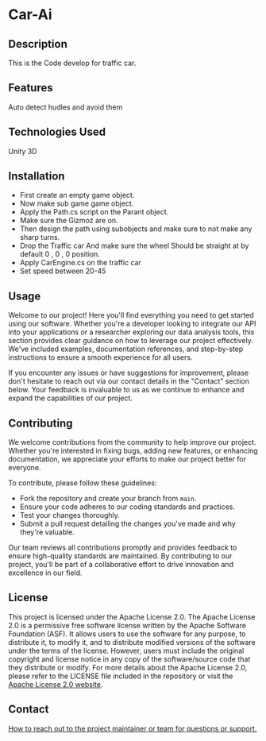 # Car-Ai

## Description
This is the Code develop for traffic car.

## Features
Auto detect hudles and avoid them 

## Technologies Used
Unity 3D

## Installation
- First create an empty game object.
- Now make sub game game object.
- Apply the Path.cs script on the Parant object.
- Make sure the Gizmoz are on.
- Then design the path using subobjects and make sure to not make any sharp turns.
- Drop the Traffic car And make sure the wheel Should be straight at by default 0 , 0 , 0 position.
- Apply CarEngine.cs on the traffic car
- Set speed between 20-45

## Usage

Welcome to our project! Here you'll find everything you need to get started using our software. Whether you're a developer looking to integrate our API into your applications or a researcher exploring our data analysis tools, this section provides clear guidance on how to leverage our project effectively. We've included examples, documentation references, and step-by-step instructions to ensure a smooth experience for all users.

If you encounter any issues or have suggestions for improvement, please don't hesitate to reach out via our contact details in the "Contact" section below. Your feedback is invaluable to us as we continue to enhance and expand the capabilities of our project.

## Contributing

We welcome contributions from the community to help improve our project. Whether you're interested in fixing bugs, adding new features, or enhancing documentation, we appreciate your efforts to make our project better for everyone.

To contribute, please follow these guidelines:
- Fork the repository and create your branch from `main`.
- Ensure your code adheres to our coding standards and practices.
- Test your changes thoroughly.
- Submit a pull request detailing the changes you've made and why they're valuable.

Our team reviews all contributions promptly and provides feedback to ensure high-quality standards are maintained. By contributing to our project, you'll be part of a collaborative effort to drive innovation and excellence in our field.

## License

This project is licensed under the Apache License 2.0. The Apache License 2.0 is a permissive free software license written by the Apache Software Foundation (ASF). It allows users to use the software for any purpose, to distribute it, to modify it, and to distribute modified versions of the software under the terms of the license. However, users must include the original copyright and license notice in any copy of the software/source code that they distribute or modify. For more details about the Apache License 2.0, please refer to the LICENSE file included in the repository or visit the [Apache License 2.0 website](https://www.apache.org/licenses/LICENSE-2.0).

## Contact
[How to reach out to the project maintainer or team for questions or support.
](https://linktr.ee/ahmad_bi1a1)
